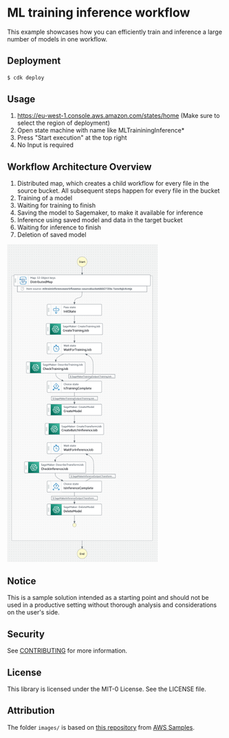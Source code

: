 # ML training inference workflow

This example showcases how you can efficiently train and inference a large number of models in one workflow.

## Deployment

```bash
$ cdk deploy
```

## Usage

1. https://eu-west-1.console.aws.amazon.com/states/home (Make sure to select the region of deployment)
2. Open state machine with name like MLTraininingInference*
3. Press "Start execution" at the top right
4. No Input is required

## Workflow Architecture Overview

1. Distributed map, which creates a child workflow for every file in the source bucket. All subsequent steps happen for every file in the bucket
2. Training of a model
3. Waiting for training to finish
4. Saving the model to Sagemaker, to make it available for inference
5. Inference using saved model and data in the target bucket
6. Waiting for inference to finish
7. Deletion of saved model

<img src="docs/state-machine-workflow.png" width="350">

## Notice

This is a sample solution intended as a starting point and should not be used in a productive setting without thorough analysis and considerations on the user's side.

## Security

See [CONTRIBUTING](CONTRIBUTING.md#security-issue-notifications) for more information.

## License

This library is licensed under the MIT-0 License. See the LICENSE file.

## Attribution

The folder `images/` is based on [this repository](https://github.com/aws/amazon-sagemaker-examples/tree/main/advanced_functionality/scikit_bring_your_own) from [AWS Samples](https://github.com/aws-samples).

